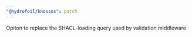 ```yaml
---
"@hydrofoil/knossos": patch
---
```


Opiton to replace the SHACL-loading query used by validation middleware
